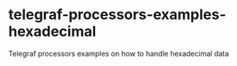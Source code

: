 # telegraf-processors-examples-hexadecimal
Telegraf processors examples on how to handle hexadecimal data
